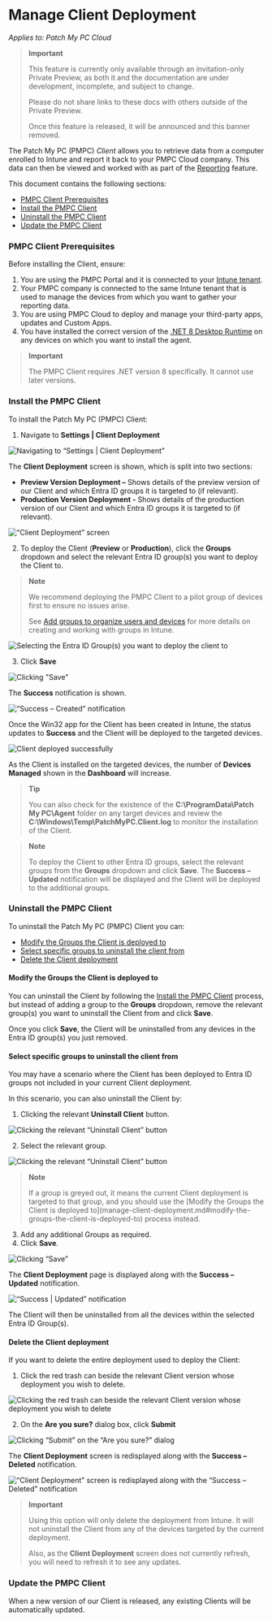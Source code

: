 # Manage Client Deployment

_Applies to: Patch My PC Cloud_

<blockquote class="wp-block-quote">
<p><strong>Important</strong></p>
<p>This feature is currently only available through an invitation-only Private Preview, as both it and the documentation are under development, incomplete, and subject to change.</p>
<p>Please do not share links to these docs with others outside of the Private Preview.</p>
<p>Once this feature is released, it will be announced and this banner removed.</p>
</blockquote>

The Patch My PC (PMPC) _Client_ allows you to retrieve data from a computer enrolled to Intune and report it back to your PMPC Cloud company. This data can then be viewed and worked with as part of the [Reporting](../cloud-reporting/) feature.

This document contains the following sections:

* [PMPC Client Prerequisites](manage-client-deployment.md#pmpc-client-prerequisites)
* [Install the PMPC Client](manage-client-deployment.md#install-the-pmpc-client)
* [Uninstall the PMPC Client](manage-client-deployment.md#uninstall-the-pmpc-client)
* [Update the PMPC Client](manage-client-deployment.md#update-the-pmpc-client)

### PMPC Client Prerequisites

Before installing the Client, ensure:

1. You are using the PMPC Portal and it is connected to your [Intune tenant](manage-your-environments-in-cloud/manage-cloud-intune-tenants.md#connecting-to-an-intune-tenant).
2. Your PMPC company is connected to the same Intune tenant that is used to manage the devices from which you want to gather your reporting data.
3. You are using PMPC Cloud to deploy and manage your third-party apps, updates and Custom Apps.
4. You have installed the correct version of the [.NET 8 Desktop Runtime](https://dotnet.microsoft.com/en-us/download/dotnet/8.0) on any devices on which you want to install the agent.

<blockquote class="wp-block-quote">
<p><strong>Important</strong></p>
<p>The PMPC Client requires .NET version 8 specifically. It cannot use later versions.</p>
</blockquote>

### Install the PMPC Client

To install the Patch My PC (PMPC) Client:

1. Navigate to <strong>Settings | Client Deployment</strong>

![Navigating to “Settings | Client Deployment”](/_images/image-(2724).png "Navigating to “Settings | Client Deployment”")

The <strong>Client Deployment</strong> screen is shown, which is split into two sections:

* <strong>Preview Version Deployment –</strong> Shows details of the preview version of our Client and which Entra ID groups it is targeted to (if relevant).
* <strong>Production Version Deployment -</strong> Shows details of the production version of our Client and which Entra ID groups it is targeted to (if relevant).

![“Client Deployment” screen](/_images/image-(2725).png "“Client Deployment” screen")

2. To deploy the Client (<strong>Preview</strong> or <strong>Production</strong>), click the <strong>Groups</strong> dropdown and select the relevant Entra ID group(s) you want to deploy the Client to.

<blockquote class="wp-block-quote">
<p><strong>Note</strong></p>
<p>We recommend deploying the PMPC Client to a pilot group of devices first to ensure no issues arise.</p>
<p>See <a href="https://learn.microsoft.com/en-us/intune/intune-service/fundamentals/groups-add">Add groups to organize users and devices</a> for more details on creating and working with groups in Intune.</p>
</blockquote>

![Selecting the Entra ID Group(s) you want to deploy the client to](/_images/image-(2726).png "Selecting the Entra ID Group(s) you want to deploy the client to")

3. Click <strong>Save</strong>

![Clicking &#x22;Save&#x22;](/_images/image-(2727).png "Clicking &#x22;Save&#x22;")

The <strong>Success</strong> notification is shown.

![“Success – Created” notification](/_images/image-(2728).png "“Success – Created” notification")

Once the Win32 app for the Client has been created in Intune, the status updates to <strong>Success</strong> and the Client will be deployed to the targeted devices.

![Client deployed successfully](/_images/image-(2729).png "Client deployed successfully")

As the Client is installed on the targeted devices, the number of <strong>Devices Managed</strong> shown in the <strong>Dashboard</strong> will increase.

<blockquote class="wp-block-quote">
<p><strong>Tip</strong></p>
<p>You can also check for the existence of the <strong>C:\ProgramData\Patch My PC\Agent</strong> folder on any target devices and review the <strong>C:\Windows\Temp\PatchMyPC.Client.log</strong> to monitor the installation of the Client.</p>
</blockquote>

<blockquote class="wp-block-quote">
<p><strong>Note</strong></p>
<p>To deploy the Client to other Entra ID groups, select the relevant groups from the <strong>Groups</strong> dropdown and click <strong>Save</strong>. The <strong>Success – Updated</strong> notification will be displayed and the Client will be deployed to the additional groups.</p>
</blockquote>

### Uninstall the PMPC Client

To uninstall the Patch My PC (PMPC) Client you can:

* [Modify the Groups the Client is deployed to](manage-client-deployment.md#modify-the-groups-the-client-is-deployed-to)
* [Select specific groups to uninstall the client from](manage-client-deployment.md#select-specific-groups-to-uninstall-the-client-from)
* [Delete the Client deployment](manage-client-deployment.md#delete-the-client-deployment)

#### Modify the Groups the Client is deployed to

You can uninstall the Client by following the [Install the PMPC Client](manage-client-deployment.md#install-the-pmpc-client) process, but instead of adding a group to the <strong>Groups</strong> dropdown, remove the relevant group(s) you want to uninstall the Client from and click <strong>Save</strong>.

Once you click <strong>Save</strong>, the Client will be uninstalled from any devices in the Entra ID group(s) you just removed.

#### Select specific groups to uninstall the client from

You may have a scenario where the Client has been deployed to Entra ID groups not included in your current Client deployment.

In this scenario, you can also uninstall the Client by:

1. Clicking the relevant <strong>Uninstall Client</strong> button.

![Clicking the relevant “Uninstall Client” button](/_images/image.png "Clicking the relevant “Uninstall Client” button")

2. Select the relevant group.

![Clicking the relevant “Uninstall Client” button](/_images/image-(1).png "Clicking the relevant “Uninstall Client” button")

<blockquote class="wp-block-quote">
<p><strong>Note</strong></p>
<p>If a group is greyed out, it means the current Client deployment is targeted to that group, and you should use the [Modify the Groups the Client is deployed to](manage-client-deployment.md#modify-the-groups-the-client-is-deployed-to) process instead.</p>
</blockquote>

3. Add any additional Groups as required.
4. Click <strong>Save</strong>.

![Clicking “Save”](/_images/image-(2).png "Clicking “Save”")

The <strong>Client Deployment</strong> page is displayed along with the <strong>Success – Updated</strong> notification.

![“Success | Updated” notification](/_images/image-(3).png "“Success | Updated” notification")

The Client will then be uninstalled from all the devices within the selected Entra ID Group(s).

#### Delete the Client deployment

If you want to delete the entire deployment used to deploy the Client:

1. Click the red trash can beside the relevant Client version whose deployment you wish to delete.

![Clicking the red trash can beside the relevant Client version whose deployment you wish to delete](/_images/image-(4).png "Clicking the red trash can beside the relevant Client version whose deployment you wish to delete")

2. On the <strong>Are you sure?</strong> dialog box, click <strong>Submit</strong>

![Clicking “Submit” on the “Are you sure?” dialog](/_images/image-(5).png "Clicking “Submit” on the “Are you sure?” dialog")

The <strong>Client Deployment</strong> screen is redisplayed along with the <strong>Success – Deleted</strong> notification.

![“Client Deployment” screen is redisplayed along with the “Success – Deleted” notification](/_images/image-(6).png "“Client Deployment” screen is redisplayed along with the “Success – Deleted” notification")

<blockquote class="wp-block-quote">
<p><strong>Important</strong></p>
<p>Using this option will only delete the deployment from Intune. It will not uninstall the Client from any of the devices targeted by the current deployment.</p>
<p>Also, as the <strong>Client Deployment</strong> screen does not currently refresh, you will need to refresh it to see any updates.</p>
</blockquote>

### Update the PMPC Client

When a new version of our Client is released, any existing Clients will be automatically updated.